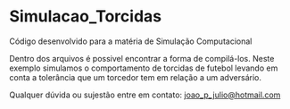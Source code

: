 # Simulacao_Torcidas
Código desenvolvido para a matéria de Simulação Computacional

Dentro dos arquivos é possivel encontrar a forma de compilá-los. Neste exemplo simulamos o comportamento de torcidas de futebol levando em conta a tolerância que um torcedor tem em relação a um adversário.

Qualquer dúvida ou sujestão entre em contato: joao_p_julio@hotmail.com
